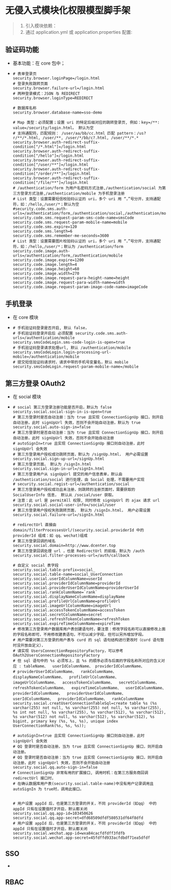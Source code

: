 # 无侵入式模块化权限模型脚手架
> 1. 引入模块依赖：
> 2. 通过 application.yml 或 application.properties 配置:

## 验证码功能
- 基本功能：在 core 包中；
- ```properties
  # 表单登录页
  security.browser.loginPage=/login.html
  # 登录失败跳转页面
  security.browser.failure-url=/login.html
  # 两种登录模式：JSON 与 REDIRECT
  security.browser.loginType=REDIRECT
  
  # 数据库名称
  security.browser.database-name=sso-demo
  
  # Map 类型：必须配置；设置 uri 的特定后缀对应的跳转登录页, 例如：key=/**: value=/security/login.html。 默认为空
  # 支持通配符，匹配规则： /user/aa/bb/cc.html 匹配 pattern：/us?r/**/*.html, /user/**, /user/*/bb/c?.html, /user/**/*.*
  security.browser.auth-redirect-suffix-condition["/*.html"]=/login.html
  security.browser.auth-redirect-suffix-condition["/hello"]=/login.html
  security.browser.auth-redirect-suffix-condition["/user/**"]=/login.html
  security.browser.auth-redirect-suffix-condition["/order/**"]=/login.html
  security.browser.auth-redirect-suffix-condition["/file/**"]=/login.html
  # /authentication/form 为用户名密码方式注册,/authentication/social 为第三方登录方式注册,/authentication/mobile 为手机登录注册
  # List 类型：设置需要短信校验码认证的 uri，多个 uri 用 “，”号分开，支持通配符，如：/hello,/user/*；默认为空
  #security.code.sms.auth-urls=/authentication/form,/authentication/social,/authentication/mobile
  security.code.sms.request-param-sms-code-name=smsCode
  security.code.sms.request-param-mobile-name=mobile
  security.code.sms.expire=120
  security.code.sms.length=6
  security.code.sms.remember-me-seconds=3600
  # List 类型：设置需要图片校验码认证的 uri，多个 uri 用 “，”号分开，支持通配符，如：/hello,/user/*；默认为 /authentication/form
  security.code.image.auth-urls=/authentication/form,/authentication/mobile
  security.code.image.expire=1200
  security.code.image.length=4
  security.code.image.height=60
  security.code.image.width=270
  security.code.image.request-para-height-name=height
  security.code.image.request-para-width-name=width
  security.code.image.request-param-image-code-name=imageCode

## 手机登录
- 在 core 模块
- ```properties
  # 手机验证码登录是否开启, 默认 false，
  # 手机验证码登录开启后 必须配置 security.code.sms.auth-urls=/authentication/mobile
  security.smsCodeLogin.sms-code-login-is-open=true
  # 手机验证码登录请求处理url, 默认 /authentication/mobile
  security.smsCodeLogin.login-processing-url-mobile=/authentication/mobile
  # 提交短信验证码请求时，请求中带的手机号变量名，默认 mobile
  security.smsCodeLogin.request-param-mobile-name=/mobile

## 第三方登录 OAuth2
- 在 social 模块
- ```properties
  # social 第三方登录注册功能是否开启，默认为 false
  security.social.social-sign-in-is-open=true
  # 第三方登录时是否自动注册：当为 true 且实现 ConnectionSignUp 接口，则开启自动注册，此时 signUpUrl 失效，否则不会开始自动注册，默认为 true
  security.social.auto-sign-in=false
  # 第三方登录时是否自动注册：当为 true 且实现 ConnectionSignUp 接口，则开启自动注册，此时 signUpUrl 失效，否则不会开始自动注册
  # autoSignIn=true 且实现 ConnectionSignUp 接口则自动注册，此时 signUpUrl 会失效
  # 第三方登录用户授权成功跳转页面，默认为 /signUp.html， 用户必需设置
  security.social.sign-up-url=/signUp.html
  # 第三方登录页面， 默认为 /signIn.html
  security.social.sign-in-url=/signIn.html
  # 第三方登录用户从 signUpUrl 提交的用户信息表单，默认由 /authentication/social 进行处理，由 Social 处理，不需要用户实现
  # security.social.regist-url=/authentication/social
  # 第三方登录用户授权成功且未注册，则跳转的注册页面时，需要获取的 SocialUserInfo 信息， 默认从 /social/user 获取。
  # 注意：此 url 是 permitAll 权限, 同时修改 signUpUrl 的 ajax 请求 url
  security.social.social-user-info=/social/user
  # 第三方登录用户授权失败跳转页面， 默认为 /signIn.html， 用户必需设置
  security.social.failure-url=/signIn.html
  
  # redirectUrl 直接由 domain/filterProcessesUrl/(security.social.providerId 中的 providerId 组成：如 qq、wechat)组成
  # 第三方登录回调的域名
  security.social.domain=http://www.dcenter.top 
  # 第三方登录回调处理 url ，也是 RedirectUrl 的前缀，默认为 /auth
  security.social.filter-processes-url=/auth/callback

  # 自定义 social 表字段
  security.social.table-prefix=social_
  security.social.table-name=social_UserConnection
  security.social.userIdColumnName=userId
  security.social.providerIdColumnName=providerId
  security.social.providerUserIdColumnName=providerUserId
  security.social.rankColumnName=`rank`
  security.social.displayNameColumnName=displayName
  security.social.profileUrlColumnName=profileUrl
  security.social.imageUrlColumnName=imageUrl
  security.social.accessTokenColumnName=accessToken
  security.social.secretColumnName=secret
  security.social.refreshTokenColumnName=refreshToken
  security.social.expireTimeColumnName=expireTime
  # 修改第三方登录用户数据库用户表创建语句时，要注意：修改字段名称可以直接修改上面的字段名称即可，不用修改建表语句，不可以减少字段，但可以另外增加字段。
  # 用户需要对第三方登录的用户表与 curd 的 sql 语句结构进行更改时（curd 语句暂时没开放自定义），
  # 请实现 UsersConnectionRepositoryFactory，可以参考 OAuth2UsersConnectionRepositoryFactory
  # 但 sql 语句中的 %s 必须写上，且 %s 的顺序必须与后面的字段名称所对应的含义对应 : tableName、  userIdColumnName、 providerIdColumnName、
  # providerUserIdColumnName、  rankColumnName、  displayNameColumnName、  profileUrlColumnName、  imageUrlColumnName、  accessTokenColumnName、  secretColumnName、  refreshTokenColumnName、  expireTimeColumnName、  userIdColumnName、  providerIdColumnName、  providerUserIdColumnName、  userIdColumnName、  providerIdColumnName、  rankColumnName
  security.social.creatUserConnectionTableSql=create table %s (%s varchar(255) not null, %s varchar(255) not null, %s varchar(255), %s int not null, %s varchar(255), %s varchar(512), %s varchar(512), %s varchar(512) not null, %s varchar(512), %s varchar(512), %s bigint, primary key (%s, %s, %s), unique index UserConnectionRank(%s, %s, %s));
  
  # autoSignIn=true 且实现 ConnectionSignUp 接口则自动注册，此时 signUpUrl 会失效
  # QQ 登录时是否自动注册，当为 true 且实现 ConnectionSignUp 接口，则开启自动注册。
  # QQ 登录时是否自动注册：当为 true 且实现 ConnectionSignUp 接口，则开启自动注册，此时 signUpUrl 失效，否则不会开始自动注册
  security.social.qq.auto-sign-in=false
  # ConnectionSignUp 非常有用的扩展接口, 调用时机：在第三方服务商回调 redirectUrl 接口时，
  # 在确认数据库用户表(security.social.table-name)中没有用户记录调用且 autoSignIn 为 true时，调用此接口。
  
  
  # 用户设置 appId 后，也是第三方登录的开关，不同 providerId（如qq） 中的 appId 只有在设置值时才开启，默认都关闭
  security.social.qq.app-id=103450626
  security.social.qq.app-secret=dfd68509dfdf580531df64f8dfd
  # 用户设置 appId 后，也是第三方登录的开关，不同 providerId（如qq） 中的 appId 只有在设置值时才开启，默认都关闭
  security.social.wechat.app-id=wxa84cacfdfdff3fdfb
  security.social.wechat.app-secret=45fdffd933acfdbdf71ea5dfdf

## SSO
- 
## RBAC